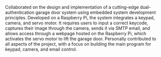 Collaborated on the design and implementation of a cutting-edge dual-authentication garage door system using embedded system
development principles. Developed on a Raspberry Pi, the system integrates a keypad, camera, and servo motor. It requires users to input a
correct keycode, captures their image through the camera, sends it via SMTP email, and allows access through a webpage hosted on the
Raspberry Pi, which activates the servo motor to lift the garage door. Personally contributed to all aspects of the project, with a focus on building
the main program for keypad, camera, and email control.
